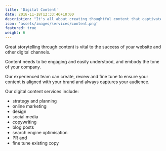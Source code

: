 ```yaml
---
title: 'Digital Content'
date: 2018-11-18T12:33:46+10:00
description: "It's all about creating thoughtful content that captivates your audience, builds your brand and drives growth."
icon: 'assets/images/services/content.png'
featured: true
weight: 6
---
```


Great storytelling through content is vital to the success of your website and other digital channels.

Content needs to be engaging and easily understood, and embody the tone of your company.

Our experienced team can create, review and fine tune to ensure your content is aligned with your brand and always captures your audience.

Our digital content services include:
- strategy and planning
- online marketing
- design
- social media
- copywriting
- blog posts
- search engine optimisation
- PR and
- fine tune existing copy

